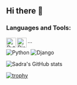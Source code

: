 ## Hi there 👋

<!--
**SaDR4M/SaDR4M** is a ✨ _special_ ✨ repository because its `README.md` (this file) appears on your GitHub profile.

Here are some ideas to get you started:

- 🔭 I’m currently working on ...
- 🌱 I’m currently learning ...
- 👯 I’m looking to collaborate on ...
- 🤔 I’m looking for help with ...
- 💬 Ask me about ...
- 📫 How to reach me: ...
- 😄 Pronouns: ...
- ⚡ Fun fact: ...
-->
### Languages and Tools:
<img align="left" alt="Python" width="26px" src="https://cdn.jsdelivr.net/npm/simple-icons@v3/icons/python.svg" />
<img align="left" alt="Django" width="26px" src="https://cdn.jsdelivr.net/npm/simple-icons@v3/icons/django.svg" />
...

![Python](https://img.shields.io/badge/-Python-333?style=flat&logo=python)
![Django](https://img.shields.io/badge/-Django-092E20?style=flat&logo=django)

![Sadra's GitHub stats](https://github-readme-stats.vercel.app/api?username=SaDR4M&show_icons=true&theme=radical)

[![trophy](https://github-profile-trophy.vercel.app/?username=YourGitHubUsername&theme=onedark)](https://github.com/ryo-ma/github-profile-trophy)
